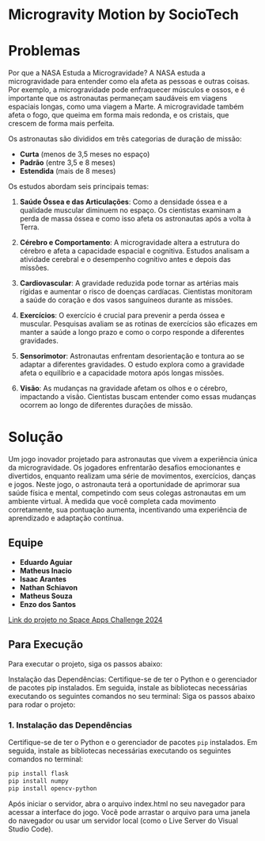 # Microgravity Motion by SocioTech  

# Problemas

Por que a NASA Estuda a Microgravidade?
A NASA estuda a microgravidade para entender como ela afeta as pessoas e outras coisas. Por exemplo, a microgravidade pode enfraquecer músculos e ossos, e é importante que os astronautas permaneçam saudáveis em viagens espaciais longas, como uma viagem a Marte. A microgravidade também afeta o fogo, que queima em forma mais redonda, e os cristais, que crescem de forma mais perfeita.


Os astronautas são divididos em três categorias de duração de missão:

- **Curta** (menos de 3,5 meses no espaço)
- **Padrão** (entre 3,5 e 8 meses)
- **Estendida** (mais de 8 meses)

Os estudos abordam seis principais temas:

1. **Saúde Óssea e das Articulações**: Como a densidade óssea e a qualidade muscular diminuem no espaço. Os cientistas examinam a perda de massa óssea e como isso afeta os astronautas após a volta à Terra.

2. **Cérebro e Comportamento**: A microgravidade altera a estrutura do cérebro e afeta a capacidade espacial e cognitiva. Estudos analisam a atividade cerebral e o desempenho cognitivo antes e depois das missões.

3. **Cardiovascular**: A gravidade reduzida pode tornar as artérias mais rígidas e aumentar o risco de doenças cardíacas. Cientistas monitoram a saúde do coração e dos vasos sanguíneos durante as missões.

4. **Exercícios**: O exercício é crucial para prevenir a perda óssea e muscular. Pesquisas avaliam se as rotinas de exercícios são eficazes em manter a saúde a longo prazo e como o corpo responde a diferentes gravidades.

5. **Sensorimotor**: Astronautas enfrentam desorientação e tontura ao se adaptar a diferentes gravidades. O estudo explora como a gravidade afeta o equilíbrio e a capacidade motora após longas missões.

6. **Visão**: As mudanças na gravidade afetam os olhos e o cérebro, impactando a visão. Cientistas buscam entender como essas mudanças ocorrem ao longo de diferentes durações de missão.


# Solução

Um jogo inovador projetado para astronautas que vivem a experiência única da microgravidade. Os jogadores enfrentarão desafios emocionantes e divertidos, enquanto realizam uma série de movimentos, exercícios, danças e jogos. 
Neste jogo, o astronauta terá a oportunidade de aprimorar sua saúde física e mental, competindo com seus colegas astronautas em um ambiente virtual. 
À medida que você completa cada movimento corretamente, sua pontuação aumenta, incentivando uma experiência de aprendizado e adaptação contínua.

## Equipe

- **Eduardo Aguiar**
- **Matheus Inacio**
- **Isaac Arantes**
- **Nathan Schiavon**
- **Matheus Souza**
- **Enzo dos Santos**

[Link do projeto no Space Apps Challenge 2024](https://www.spaceappschallenge.org/nasa-space-apps-2024/find-a-team/socio-tech/)

## Para Execução
Para executar o projeto, siga os passos abaixo:

Instalação das Dependências: Certifique-se de ter o Python e o gerenciador de pacotes pip instalados. Em seguida, instale as bibliotecas necessárias executando os seguintes comandos no seu terminal:
Siga os passos abaixo para rodar o projeto:

### 1. Instalação das Dependências

Certifique-se de ter o Python e o gerenciador de pacotes `pip` instalados. Em seguida, instale as bibliotecas necessárias executando os seguintes comandos no terminal:

```bash
pip install flask
pip install numpy
pip install opencv-python
```
Após iniciar o servidor, abra o arquivo index.html no seu navegador para acessar a interface do jogo. Você pode arrastar o arquivo para uma janela do navegador ou usar um servidor local (como o Live Server do Visual Studio Code).

